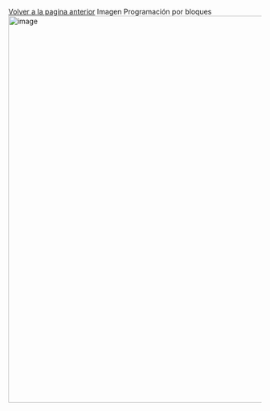 [Volver a la pagina anterior](ContenidosUnidad.md)
  Imagen Programación por bloques
<img width="1366" height="768" alt="image" src="https://github.com/user-attachments/assets/4b5f0b3c-825a-47be-afde-4f4571bb38bd" />
